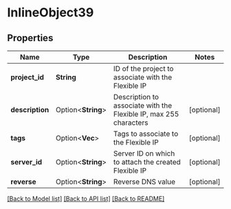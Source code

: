 # InlineObject39

## Properties

Name | Type | Description | Notes
------------ | ------------- | ------------- | -------------
**project_id** | **String** | ID of the project to associate with the Flexible IP | 
**description** | Option<**String**> | Description to associate with the Flexible IP, max 255 characters | [optional]
**tags** | Option<**Vec<String>**> | Tags to associate to the Flexible IP | [optional]
**server_id** | Option<**String**> | Server ID on which to attach the created Flexible IP | [optional]
**reverse** | Option<**String**> | Reverse DNS value | [optional]

[[Back to Model list]](../README.md#documentation-for-models) [[Back to API list]](../README.md#documentation-for-api-endpoints) [[Back to README]](../README.md)


